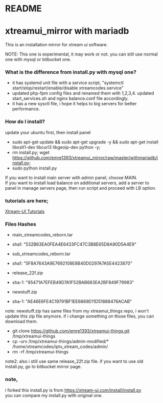 # README #
# xtreamui_mirror with mariadb

This is an installation mirror for xtream ui software.  
  
NOTE: This one is experimental, it may work or not. you can still use normal one with mysql or bitbucket one.  

### What is the difference from install.py with mysql one? ###  

* it has systemd unit file with a service script, "systemctl start/stop/restart/enable/disable xtreamcodes.service"  
* updated php-fpm config files and renamed them with 1,2,3,4. updated start_services.sh and nginx balance.conf file accordingly.  
* it has a new sysctl file, i hope it helps to big servers for better performance.  


### How do I install? ###

update your ubuntu first, then install panel  
  
* sudo apt-get update && sudo apt-get upgrade -y && sudo apt-get install libxslt1-dev libcurl3 libgeoip-dev python -y;  
* rm install.py; wget https://github.com/emre1393/xtreamui_mirror/raw/master/withmariadb/install.py; 
* sudo python install.py  
  
If you want to install main server with admin panel, choose MAIN.  
If you want to install load balance on additional servers, add a server to panel in manage servers page, then run script and proceed with LB option.  

### tutorials are here; ###

[Xtream-UI Tutorials](https://www.youtube.com/playlist?list=PLJB51brdC_w7dTDxi1MPqiuk3JH5U2ekn "Xtream-UI Tutorials")


### Files Hashes ###
* main_xtreamcodes_reborn.tar
* sha1: "532B63EA0FEA4E6433FC47C3B8E65D8A90D5A4E9"

* sub_xtreamcodes_reborn.tar
* sha1: "5F8A7643A9E7692108E8B40D0297A7A5E4423870"

* release_22f.zip
* sha-1: "95471A7EFEB49D7A1F52BAB683EA2BF849F79983"

* newstuff.zip  
* sha-1: "AE46E6FE4C19791BF1EE6869D11D51888476ACAB"  

note: newstuff.zip has same files from my xtreamui_things repo, i won't update this zip file anymore. if i change something on those files, you can download them.  

* git clone https://github.com/emre1393/xtreamui-things.git /tmp/xtreamui-things  
* cp -urv /tmp/xtreamui-things/admin-modified/* /home/xtreamcodes/iptv_xtream_codes/admin/  
* rm -rf /tmp/xtreamui-things  

note2: also i still use same release_22f.zip file. if you want to use old install.py, go to bitbucket mirror page.

### note,
i forked this install.py is from https://xtream-ui.com/install/install.py  
you can compare my install.py with original one.
